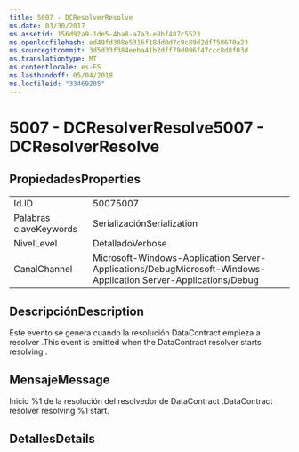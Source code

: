 ```yaml
---
title: 5007 - DCResolverResolve
ms.date: 03/30/2017
ms.assetid: 156d92a9-1de5-4ba8-a7a3-e8bf487c5523
ms.openlocfilehash: ed49fd308e5316f18dd0d7c9c89d2df758670a23
ms.sourcegitcommit: 3d5d33f384eeba41b2dff79d096f47ccc8d8f03d
ms.translationtype: MT
ms.contentlocale: es-ES
ms.lasthandoff: 05/04/2018
ms.locfileid: "33469205"
---
```

# <a name="5007---dcresolverresolve"></a><span data-ttu-id="8f757-102">5007 - DCResolverResolve</span><span class="sxs-lookup"><span data-stu-id="8f757-102">5007 - DCResolverResolve</span></span>
## <a name="properties"></a><span data-ttu-id="8f757-103">Propiedades</span><span class="sxs-lookup"><span data-stu-id="8f757-103">Properties</span></span>  
  
|||  
|-|-|  
|<span data-ttu-id="8f757-104">Id.</span><span class="sxs-lookup"><span data-stu-id="8f757-104">ID</span></span>|<span data-ttu-id="8f757-105">5007</span><span class="sxs-lookup"><span data-stu-id="8f757-105">5007</span></span>|  
|<span data-ttu-id="8f757-106">Palabras clave</span><span class="sxs-lookup"><span data-stu-id="8f757-106">Keywords</span></span>|<span data-ttu-id="8f757-107">Serialización</span><span class="sxs-lookup"><span data-stu-id="8f757-107">Serialization</span></span>|  
|<span data-ttu-id="8f757-108">Nivel</span><span class="sxs-lookup"><span data-stu-id="8f757-108">Level</span></span>|<span data-ttu-id="8f757-109">Detallado</span><span class="sxs-lookup"><span data-stu-id="8f757-109">Verbose</span></span>|  
|<span data-ttu-id="8f757-110">Canal</span><span class="sxs-lookup"><span data-stu-id="8f757-110">Channel</span></span>|<span data-ttu-id="8f757-111">Microsoft-Windows-Application Server-Applications/Debug</span><span class="sxs-lookup"><span data-stu-id="8f757-111">Microsoft-Windows-Application Server-Applications/Debug</span></span>|  
  
## <a name="description"></a><span data-ttu-id="8f757-112">Descripción</span><span class="sxs-lookup"><span data-stu-id="8f757-112">Description</span></span>  
 <span data-ttu-id="8f757-113">Este evento se genera cuando la resolución DataContract empieza a resolver .</span><span class="sxs-lookup"><span data-stu-id="8f757-113">This event is emitted when the DataContract resolver starts resolving .</span></span>  
  
## <a name="message"></a><span data-ttu-id="8f757-114">Mensaje</span><span class="sxs-lookup"><span data-stu-id="8f757-114">Message</span></span>  
 <span data-ttu-id="8f757-115">Inicio %1 de la resolución del resolvedor de DataContract .</span><span class="sxs-lookup"><span data-stu-id="8f757-115">DataContract resolver resolving %1 start.</span></span>  
  
## <a name="details"></a><span data-ttu-id="8f757-116">Detalles</span><span class="sxs-lookup"><span data-stu-id="8f757-116">Details</span></span>
